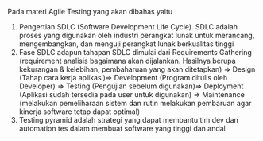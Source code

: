 Pada materi Agile Testing yang akan dibahas yaitu
1. Pengertian SDLC (Software Development Life Cycle).
		SDLC adalah proses yang digunakan oleh industri perangkat lunak untuk merancang, mengembangkan, dan menguji 
	perangkat lunak berkualitas tinggi
2. Fase SDLC
adapun tahapan SDLC dimulai dari Requirements Gathering (requirement analisis bagaimana akan dijalankan. Hasilnya berupa kekurangan & kelebihan, pembaharuan yang akan ditetapkan) 
=> Design (Tahap cara kerja aplikasi)=> Development (Program ditulis oleh Developer) => Testing (Pengujian sebelum digunakan)=> Deployment (Aplikasi sudah tersedia pada user untuk digunakan) => Maintenance (melakukan pemeliharaan sistem dan rutin melakukan pembaruan agar kinerja software tetap dapat optimal)
3. Testing pyramid
adalah strategi yang dapat membantu tim dev dan automation tes dalam membuat software yang tinggi dan andal